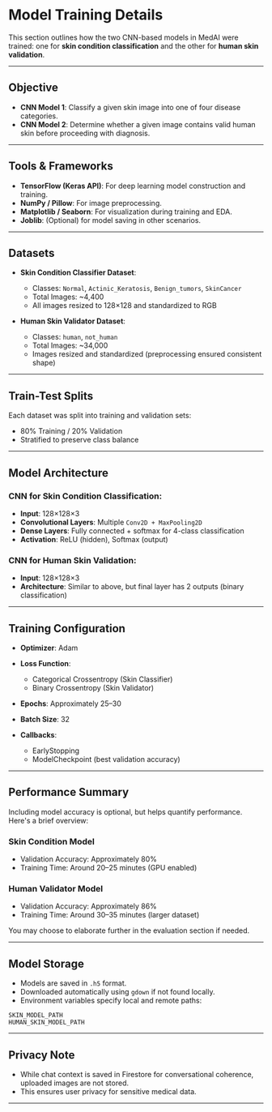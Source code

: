 # Model Training Details

This section outlines how the two CNN-based models in MedAI were trained: one for **skin condition classification** and the other for **human skin validation**.

---

## Objective

* **CNN Model 1**: Classify a given skin image into one of four disease categories.
* **CNN Model 2**: Determine whether a given image contains valid human skin before proceeding with diagnosis.

---

## Tools & Frameworks

* **TensorFlow (Keras API)**: For deep learning model construction and training.
* **NumPy / Pillow**: For image preprocessing.
* **Matplotlib / Seaborn**: For visualization during training and EDA.
* **Joblib**: (Optional) for model saving in other scenarios.

---

## Datasets

* **Skin Condition Classifier Dataset**:

  * Classes: `Normal`, `Actinic_Keratosis`, `Benign_tumors`, `SkinCancer`
  * Total Images: \~4,400
  * All images resized to 128×128 and standardized to RGB

* **Human Skin Validator Dataset**:

  * Classes: `human`, `not_human`
  * Total Images: \~34,000
  * Images resized and standardized (preprocessing ensured consistent shape)

---

## Train-Test Splits

Each dataset was split into training and validation sets:

* 80% Training / 20% Validation
* Stratified to preserve class balance

---

## Model Architecture

### CNN for Skin Condition Classification:

* **Input**: 128×128×3
* **Convolutional Layers**: Multiple `Conv2D + MaxPooling2D`
* **Dense Layers**: Fully connected + softmax for 4-class classification
* **Activation**: ReLU (hidden), Softmax (output)

### CNN for Human Skin Validation:

* **Input**: 128×128×3
* **Architecture**: Similar to above, but final layer has 2 outputs (binary classification)

---

## Training Configuration

* **Optimizer**: Adam
* **Loss Function**:

  * Categorical Crossentropy (Skin Classifier)
  * Binary Crossentropy (Skin Validator)
* **Epochs**: Approximately 25–30
* **Batch Size**: 32
* **Callbacks**:

  * EarlyStopping
  * ModelCheckpoint (best validation accuracy)

---

## Performance Summary

Including model accuracy is optional, but helps quantify performance. Here's a brief overview:

### Skin Condition Model

* Validation Accuracy: Approximately 80%
* Training Time: Around 20–25 minutes (GPU enabled)

### Human Validator Model

* Validation Accuracy: Approximately 86%
* Training Time: Around 30–35 minutes (larger dataset)

You may choose to elaborate further in the evaluation section if needed.

---

## Model Storage

* Models are saved in `.h5` format.
* Downloaded automatically using `gdown` if not found locally.
* Environment variables specify local and remote paths:

```plaintext
SKIN_MODEL_PATH
HUMAN_SKIN_MODEL_PATH
```

---

## Privacy Note

* While chat context is saved in Firestore for conversational coherence,
  uploaded images are not stored.
* This ensures user privacy for sensitive medical data.

---
